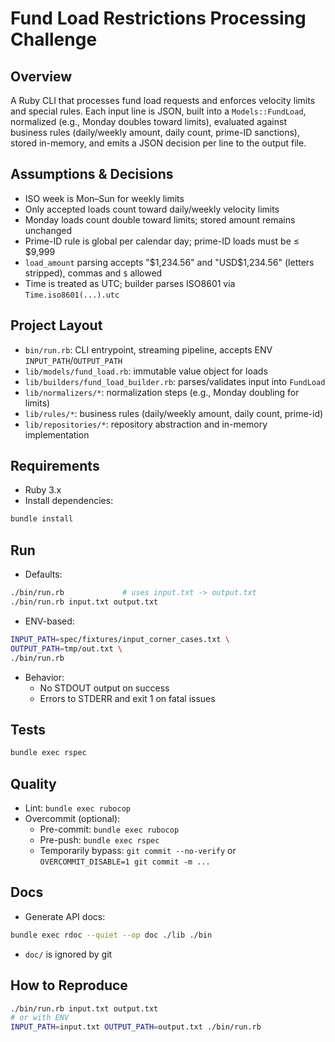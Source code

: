 # Fund Load Restrictions Processing Challenge

## Overview
A Ruby CLI that processes fund load requests and enforces velocity limits and special rules. Each input line is JSON, built into a `Models::FundLoad`, normalized (e.g., Monday doubles toward limits), evaluated against business rules (daily/weekly amount, daily count, prime-ID sanctions), stored in-memory, and emits a JSON decision per line to the output file.

## Assumptions & Decisions
- ISO week is Mon–Sun for weekly limits
- Only accepted loads count toward daily/weekly velocity limits
- Monday loads count double toward limits; stored amount remains unchanged
- Prime-ID rule is global per calendar day; prime-ID loads must be ≤ $9,999
- `load_amount` parsing accepts "$1,234.56" and "USD$1,234.56" (letters stripped), commas and `$` allowed
- Time is treated as UTC; builder parses ISO8601 via `Time.iso8601(...).utc`

## Project Layout
- `bin/run.rb`: CLI entrypoint, streaming pipeline, accepts ENV `INPUT_PATH`/`OUTPUT_PATH`
- `lib/models/fund_load.rb`: immutable value object for loads
- `lib/builders/fund_load_builder.rb`: parses/validates input into `FundLoad`
- `lib/normalizers/*`: normalization steps (e.g., Monday doubling for limits)
- `lib/rules/*`: business rules (daily/weekly amount, daily count, prime-id)
- `lib/repositories/*`: repository abstraction and in-memory implementation

## Requirements
- Ruby 3.x
- Install dependencies:
```bash
bundle install
```

## Run
- Defaults:
```bash
./bin/run.rb             # uses input.txt -> output.txt
./bin/run.rb input.txt output.txt
```
- ENV-based:
```bash
INPUT_PATH=spec/fixtures/input_corner_cases.txt \
OUTPUT_PATH=tmp/out.txt \
./bin/run.rb
```
- Behavior:
  - No STDOUT output on success
  - Errors to STDERR and exit 1 on fatal issues

## Tests
```bash
bundle exec rspec
```

## Quality
- Lint: `bundle exec rubocop`
- Overcommit (optional):
  - Pre-commit: `bundle exec rubocop`
  - Pre-push: `bundle exec rspec`
  - Temporarily bypass: `git commit --no-verify` or `OVERCOMMIT_DISABLE=1 git commit -m ...`

## Docs
- Generate API docs:
```bash
bundle exec rdoc --quiet --op doc ./lib ./bin
```
- `doc/` is ignored by git

## How to Reproduce
```bash
./bin/run.rb input.txt output.txt
# or with ENV
INPUT_PATH=input.txt OUTPUT_PATH=output.txt ./bin/run.rb
```
